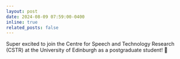 ```yaml
---
layout: post
date: 2024-08-09 07:59:00-0400
inline: true
related_posts: false
---
```


Super excited to join the Centre for Speech and Technology Research (CSTR) at the University of Edinburgh as a postgraduate student! :scotland:
